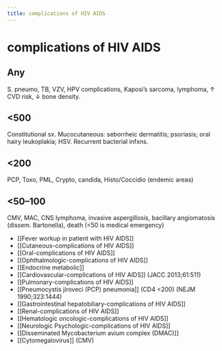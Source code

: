 ```yaml
---
title: complications of HIV AIDS
---
```

# complications of HIV AIDS

## Any
S. pneumo, TB, VZV, HPV complications, Kaposi’s sarcoma, lymphoma, ↑ CVD risk, ↓ bone density.
## <500
Constitutional sx. Mucocutaneous: seborrheic dermatitis; psoriasis; oral hairy leukoplakia; HSV. Recurrent bacterial infxns.
## <200
PCP, Toxo, PML, Crypto, candida, Histo/Coccidio (endemic areas)
## <50–100
CMV, MAC, CNS lymphoma, invasive aspergillosis, bacillary angiomatosis (dissem. Bartonella), death (<50 is medical emergency)

* [[Fever workup in patient with HIV AIDS]]
* [[Cutaneous-complications of HIV AIDS]]
* [[Oral-complications of HIV AIDS]]
* [[Ophthalmologic-complications of HIV AIDS]]
* [[Endocrine metabolic]]
* [[Cardiovascular-complications of HIV AIDS]] (JACC 2013;61:511)
* [[Pulmonary-complications of HIV AIDS]]
* [[Pneumocystis jiroveci (PCP) pneumonia]] (CD4 <200) (NEJM 1990;323:1444)
* [[Gastrointestinal hepatobiliary-complications of HIV AIDS]]
* [[Renal-complications of HIV AIDS]]
* [[Hematologic oncologic-complications of HIV AIDS]] 
* [[Neurologic Psychologic-complications of HIV AIDS]]
* [[Disseminated Mycobacterium avium complex (DMAC)]]
* [[Cytomegalovirus]] (CMV)
